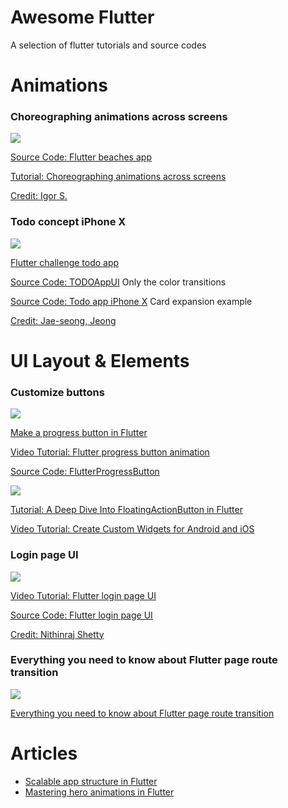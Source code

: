 # Awesome Flutter
A selection of flutter tutorials and source codes

# Animations

### Choreographing animations across screens

![](https://user-images.githubusercontent.com/33988299/66266397-df0abb80-e824-11e9-877c-1358fb3d7e70.gif)

[Source Code: Flutter beaches app](https://github.com/lvlzeros/flutter_beaches_app)

[Tutorial: Choreographing animations across screens](https://uxdesign.cc/level-up-flutter-page-transition-choreographing-animations-across-screens-efb5ea105fca)

[Credit: Igor S.](https://dribbble.com/shots/5690700-Beaches-App-animation)

### Todo concept iPhone X

![](https://user-images.githubusercontent.com/33988299/66266481-ed0d0c00-e825-11e9-9f28-3236295dbc97.gif)

[Flutter challenge todo app](https://medium.com/@dev.n/flutter-challenge-todo-app-concept-bd36107aa291)

[Source Code: TODOAppUI](https://github.com/deven98/TODOAppUI) Only the color transitions

[Source Code: Todo app iPhone X](https://github.com/littlemarc2011/FlutterTodo) Card expansion example

[Credit: Jae-seong, Jeong](https://dribbble.com/shots/3812962-iPhone-X-Todo-Concept) 

# UI Layout & Elements

### Customize buttons

![](https://user-images.githubusercontent.com/33988299/66271079-36774e80-e85a-11e9-8e7a-bbfbd2be0c62.gif)

[Make a progress button in Flutter](https://medium.com/flutter-community/make-progress-button-in-flutter-d4e2d27bd1d7)

[Video Tutorial: Flutter progress button animation](https://youtu.be/2u_rNrqQaFE)

[Source Code: FlutterProgressButton](https://github.com/IhorKlimov/FlutterProgressButton)

![](https://user-images.githubusercontent.com/33988299/66268703-3e29f980-e840-11e9-99b8-f7dbf5954795.png)

[Tutorial: A Deep Dive Into FloatingActionButton in Flutter](https://proandroiddev.com/a-deep-dive-into-floatingactionbutton-in-flutter-bf95bee11627)

[Video Tutorial: Create Custom Widgets for Android and iOS](https://youtu.be/H2K104zSJUg)

### Login page UI

![](https://user-images.githubusercontent.com/33988299/66268154-b5f52580-e83a-11e9-8381-090462e0ba02.png)

[Video Tutorial: Flutter login page UI](https://www.youtube.com/watch?v=1Pw_E7T9TXI)

[Source Code: Flutter login page UI](https://github.com/devefy/Flutter-Login-Page-UI)

[Credit: Nithinraj Shetty](https://www.uplabs.com/posts/login-99a29cbb-2952-4550-a977-5081bada091d)

### Everything you need to know about Flutter page route transition

![](https://user-images.githubusercontent.com/33988299/66266673-6dcd0780-e828-11e9-8640-1e3feb318033.png)

[Everything you need to know about Flutter page route transition](https://medium.com/flutter-community/everything-you-need-to-know-about-flutter-page-route-transition-9ef5c1b32823)

# Articles

- [Scalable app structure in Flutter](https://hackernoon.com/scalable-app-structure-in-flutter-dad61a4bc389)
- [Mastering hero animations in Flutter](https://medium.com/flutter-community/mastering-hero-animations-in-flutter-bc07e1bea327)

